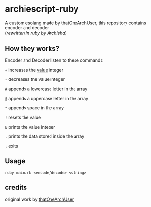 # archiescript-ruby
A custom esolang made by thatOneArchUser, this repository contains encoder and decoder <br>
(*rewritten in ruby by Archisha*)

## How they works?
Encoder and Decoder listen to these commands:

`+` increases the [value](https://github.com/thatOneArchUser/archiescript/blob/main/decoder.py#L5) integer

`-` decreases the value integer

`#` appends a lowercase letter in the [array](https://github.com/thatOneArchUser/archiescript/blob/main/decoder.py#L10)

`@` appends a uppercase letter in the array

`*` appends space in the array

`!` resets the value

`&` prints the value integer

`.` prints the data stored inside the array

`;` exits

## Usage
`ruby main.rb <encode/decode> <string>`

## credits
original work by [thatOneArchUser](https://github.com/thatOneArchUser/archiescript)
